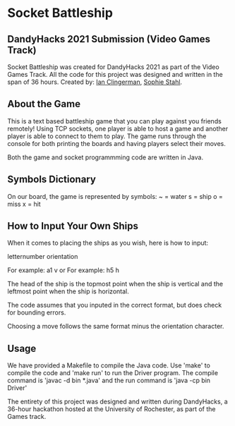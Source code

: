 # Socket Battleship

## DandyHacks 2021 Submission (Video Games Track)

Socket Battleship was created for DandyHacks 2021 as part of the Video Games Track. All the code for this project was designed and written in the span of 36 hours. Created by:
[Ian Clingerman](https://www.linkedin.com/in/ian-clingerman/), 
[Sophie Stahl](https://www.linkedin.com/in/sophiestahl/). 

## About the Game

This is a text based battleship game that you can play against you friends remotely! Using TCP sockets, one player is able to host a game and another player is able to connect to them to play. The game runs through the console for both printing the boards and having players select their moves. 

Both the game and socket programmming code are written in Java. 

## Symbols Dictionary

On our board, the game is represented by symbols:
~ = water
s = ship
o = miss
x = hit

## How to Input Your Own Ships
When it comes to placing the ships as you wish, here is how to input:

letternumber orientation

For example: a1 v
or
For example: h5 h

The head of the ship is the topmost point when the ship is vertical and the leftmost point when the ship is horizontal.

The code assumes that you inputed in the correct format, but does check for bounding errors.

Choosing a move follows the same format minus the orientation character. 

## Usage

We have provided a Makefile to compile the Java code. Use 'make' to compile the code and 'make run' to run the Driver program. 
The compile command is 'javac -d bin *.java' and the run command is 'java -cp bin Driver'

The entirety of this project was designed and written during DandyHacks, a 36-hour hackathon hosted at the University of Rochester, as part of the Games track. 
